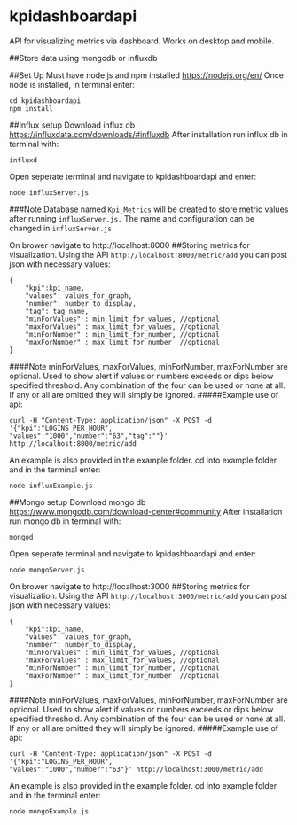 # kpidashboardapi
API for visualizing metrics via dashboard. Works on desktop and mobile. 

##Store data using mongodb or influxdb

##Set Up 
Must have node.js and npm installed
https://nodejs.org/en/
Once node is installed, in terminal enter:
```
cd kpidashboardapi
npm install
```
##Influx setup
Download influx db
https://influxdata.com/downloads/#influxdb
After installation run influx db in terminal with:
```
influxd
```
Open seperate terminal and navigate to kpidashboardapi and enter:
```
node influxServer.js
```
###Note
Database named `Kpi_Metrics` will be created to store metric values after running `influxServer.js.` The name and configuration can be changed in `influxServer.js`

On brower navigate to http://localhost:8000
##Storing metrics for visualization.
Using the API `http://localhost:8000/metric/add` you can post json with necessary values:
```
{
	"kpi":kpi_name,
	"values": values_for_graph,
	"number": number_to_display,
	"tag": tag_name,
	"minForValues" : min_limit_for_values, //optional
	"maxForValues" : max_limit_for_values, //optional
	"minForNumber" : min_limit_for_number, //optional
	"maxForNumber" : max_limit_for_number  //optional
}
```
####Note
minForValues, maxForValues, minForNumber, maxForNumber are optional. Used to show alert if values or numbers exceeds or dips below specified threshold. Any combination of the four can be used or none at all. If any or all are omitted they will simply be ignored.
#####Example use of api:
```
curl -H "Content-Type: application/json" -X POST -d '{"kpi":"LOGINS_PER_HOUR",
"values":"1000","number":"63","tag":""}' http://localhost:8000/metric/add
```
An example is also provided in the example folder.
cd into example folder and in the terminal enter:
```
node influxExample.js
```

##Mongo setup
Download mongo db
https://www.mongodb.com/download-center#community
After installation run mongo db in terminal with:
```
mongod
```
Open seperate terminal and navigate to kpidashboardapi and enter:
```
node mongoServer.js
```
On brower navigate to http://localhost:3000
##Storing metrics for visualization.
Using the API `http://localhost:3000/metric/add` you can post json with necessary values:
```
{
	"kpi":kpi_name,
	"values": values_for_graph,
	"number": number_to_display,
	"minForValues" : min_limit_for_values, //optional
	"maxForValues" : max_limit_for_values, //optional
	"minForNumber" : min_limit_for_number, //optional
	"maxForNumber" : max_limit_for_number  //optional
}
```
####Note
minForValues, maxForValues, minForNumber, maxForNumber are optional. Used to show alert if values or numbers exceeds or dips below specified threshold. Any combination of the four can be used or none at all. If any or all are omitted they will simply be ignored.
#####Example use of api:
```
curl -H "Content-Type: application/json" -X POST -d '{"kpi":"LOGINS_PER_HOUR",
"values":"1000","number":"63"}' http://localhost:3000/metric/add
```
An example is also provided in the example folder.
cd into example folder and in the terminal enter:
```
node mongoExample.js
```